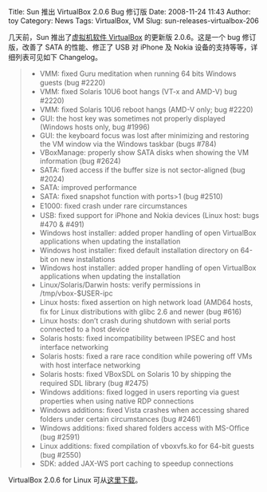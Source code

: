 Title: Sun 推出 VirtualBox 2.0.6 Bug 修订版
Date: 2008-11-24 11:43
Author: toy
Category: News
Tags: VirtualBox, VM
Slug: sun-releases-virtualbox-206

几天前，Sun 推出了[虚拟机软件
VirtualBox](http://linuxtoy.org/archives/virtualbox.html) 的更新版
2.0.6。这是一个 bug 修订版，改善了 SATA 的性能、修正了 USB 对 iPhone 及
Nokia 设备的支持等等，详细列表可见如下 Changelog。

> * VMM: ﬁxed Guru meditation when running 64 bits Windows guests (bug
> #2220)  
>  * VMM: ﬁxed Solaris 10U6 boot hangs (VT-x and AMD-V) bug #2220)  
>  * VMM: ﬁxed Solaris 10U6 reboot hangs (AMD-V only; bug #2220)  
>  * GUI: the host key was sometimes not properly displayed (Windows
> hosts only, bug #1996)  
>  * GUI: the keyboard focus was lost after minimizing and restoring
> the VM window via the Windows taskbar (bugs #784)  
>  * VBoxManage: properly show SATA disks when showing the VM
> information (bug #2624)  
>  * SATA: ﬁxed access if the buffer size is not sector-aligned (bug
> #2024)  
>  * SATA: improved performance  
>  * SATA: ﬁxed snapshot function with ports>1 (bug #2510)  
>  * E1000: ﬁxed crash under rare circumstances  
>  * USB: ﬁxed support for iPhone and Nokia devices (Linux host: bugs
> #470 & #491)  
>  * Windows host installer: added proper handling of open VirtualBox
> applications when updating the installation  
>  * Windows host installer: ﬁxed default installation directory on
> 64-bit on new installations  
>  * Windows host installer: added proper handling of open VirtualBox
> applications when updating the installation  
>  * Linux/Solaris/Darwin hosts: verify permissions in
> /tmp/vbox-$USER-ipc  
>  * Linux hosts: ﬁxed assertion on high network load (AMD64 hosts, ﬁx
> for Linux distributions with glibc 2.6 and newer (bug #616)  
>  * Linux hosts: don’t crash during shutdown with serial ports
> connected to a host device  
>  * Solaris hosts: ﬁxed incompatibility between IPSEC and host
> interface networking  
>  * Solaris hosts: ﬁxed a rare race condition while powering off VMs
> with host interface networking  
>  * Solaris hosts: ﬁxed VBoxSDL on Solaris 10 by shipping the required
> SDL library (bug #2475)  
>  * Windows additions: ﬁxed logged in users reporting via guest
> properties when using native RDP connections  
>  * Windows additions: ﬁxed Vista crashes when accessing shared
> folders under certain circumstances (bug #2461)  
>  * Windows additions: ﬁxed shared folders access with MS-Ofﬁce (bug
> #2591)  
>  * Linux additions: ﬁxed compilation of vboxvfs.ko for 64-bit guests
> (bug #2550)  
>  * SDK: added JAX-WS port caching to speedup connections

VirtualBox 2.0.6 for Linux
可从[这里下载](http://www.virtualbox.org/wiki/Linux_Downloads)。
